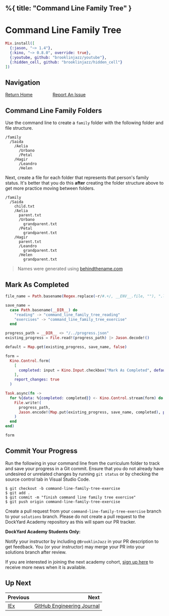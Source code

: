 %{
  title: "Command Line Family Tree"
}
---
# Command Line Family Tree

```elixir
Mix.install([
  {:jason, "~> 1.4"},
  {:kino, "~> 0.8.0", override: true},
  {:youtube, github: "brooklinjazz/youtube"},
  {:hidden_cell, github: "brooklinjazz/hidden_cell"}
])
```

## Navigation

[Return Home](../start.livemd)<span style="padding: 0 30px"></span>
[Report An Issue](https://github.com/DockYard-Academy/beta_curriculum/issues/new?assignees=&labels=&template=issue.md&title=)

## Command Line Family Folders

Use the command line to create a `family` folder with the following folder and file structure.

```
/family
  /Saida
    /Aelia
      /Urbano
      /Petal
    /Hagir
      /Leandro
      /Helen
```

Next, create a file for each folder that represents that person's family status. It's better that you do
this **after** creating the folder structure above to get more practice moving between folders.

```
/family
  /Saida
    child.txt
    /Aelia
      parent.txt
      /Urbano
        grandparent.txt
      /Petal
        grandparent.txt
    /Hagir
      parent.txt
      /Leandro
        grandparent.txt
      /Helen
        grandparent.txt
```

> Names were generated using [behindthename.com](https://www.behindthename.com/random/random.php?number=1&sets=1&gender=both&surname=&all=yes.)

## Mark As Completed

<!-- livebook:{"attrs":{"source":"file_name = Path.basename(Regex.replace(~r/#.+/, __ENV__.file, \"\"), \".livemd\")\n\nsave_name =\n  case Path.basename(__DIR__) do\n    \"reading\" -> \"command_line_family_tree_reading\"\n    \"exercises\" -> \"command_line_family_tree_exercise\"\n  end\n\nprogress_path = __DIR__ <> \"/../progress.json\"\nexisting_progress = File.read!(progress_path) |> Jason.decode!()\n\ndefault = Map.get(existing_progress, save_name, false)\n\nform =\n  Kino.Control.form(\n    [\n      completed: input = Kino.Input.checkbox(\"Mark As Completed\", default: default)\n    ],\n    report_changes: true\n  )\n\nTask.async(fn ->\n  for %{data: %{completed: completed}} <- Kino.Control.stream(form) do\n    File.write!(\n      progress_path,\n      Jason.encode!(Map.put(existing_progress, save_name, completed), pretty: true)\n    )\n  end\nend)\n\nform","title":"Track Your Progress"},"chunks":null,"kind":"Elixir.HiddenCell","livebook_object":"smart_cell"} -->

```elixir
file_name = Path.basename(Regex.replace(~r/#.+/, __ENV__.file, ""), ".livemd")

save_name =
  case Path.basename(__DIR__) do
    "reading" -> "command_line_family_tree_reading"
    "exercises" -> "command_line_family_tree_exercise"
  end

progress_path = __DIR__ <> "/../progress.json"
existing_progress = File.read!(progress_path) |> Jason.decode!()

default = Map.get(existing_progress, save_name, false)

form =
  Kino.Control.form(
    [
      completed: input = Kino.Input.checkbox("Mark As Completed", default: default)
    ],
    report_changes: true
  )

Task.async(fn ->
  for %{data: %{completed: completed}} <- Kino.Control.stream(form) do
    File.write!(
      progress_path,
      Jason.encode!(Map.put(existing_progress, save_name, completed), pretty: true)
    )
  end
end)

form
```

## Commit Your Progress

Run the following in your command line from the curriculum folder to track and save your progress in a Git commit.
Ensure that you do not already have undesired or unrelated changes by running `git status` or by checking the source control tab in Visual Studio Code.

```
$ git checkout -b command-line-family-tree-exercise
$ git add .
$ git commit -m "finish command line family tree exercise"
$ git push origin command-line-family-tree-exercise
```

Create a pull request from your `command-line-family-tree-exercise` branch to your `solutions` branch.
Please do not create a pull request to the DockYard Academy repository as this will spam our PR tracker.

**DockYard Academy Students Only:**

Notify your instructor by including `@BrooklinJazz` in your PR description to get feedback.
You (or your instructor) may merge your PR into your solutions branch after review.

If you are interested in joining the next academy cohort, [sign up here](https://academy.dockyard.com/) to receive more news when it is available.

## Up Next

| Previous                     | Next                                                                         |
| ---------------------------- | ---------------------------------------------------------------------------: |
| [IEx](../reading/iex.livemd) | [GitHub Engineering Journal](../exercises/github_engineering_journal.livemd) |

